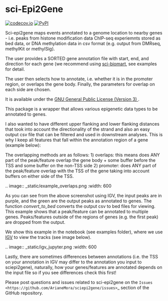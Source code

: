 # sci-Epi2Gene
[![codecov.io](https://codecov.io/github/ArianeMora/sciepi2gene/coverage.svg?branch=master)](https://codecov.io/github/ArianeMora/sciepi2gene?branch=master)
[![PyPI](https://img.shields.io/pypi/v/sciepi2gene)](https://pypi.org/project/sciepi2gene/)



Sci-epi2gene maps events annotated to a genome location to nearby genes - i.e. peaks from histone modification data
ChIP-seq experiemnts stored as bed data, or DNA methylation data in csv format (e.g. output from DMRseq, methylKit or methylSig).

The user provides a SORTED gene annotation file with start, end, and direction for each gene (we recommend using
[sci-biomart](https://github.com/ArianeMora/scibiomart), see examples for detail.  

The user then selects how to annotate, i.e. whether it is in the promoter region, or overlaps the gene body. Finally,
the parameters for overlap on each side are chosen.

It is available under the [GNU General Public License (Version 3) ](https://www.gnu.org/licenses/gpl-3.0.en.html).

This package is a wrapper that allows various epigenetic data types to be annotated to genes.

I also wanted to have different upper flanking and lower flanking distances that took into account the directionality of the strand
and also an easy output csv file that can be filtered and used in downstream analyses. This is why I keep all features
that fall within the annotation region of a gene (example below):

The overlapping methods are as follows:
    1) overlaps: this means does ANY part of the peak/feature overlap the gene body + some buffer before the TSS and some buffer on the non-TSS side
    2) promoter: does ANY part of the peak/feature overlap with the TSS of the gene taking into account buffers on either side of the TSS.

.. image:: _static/example_overlaps.png
   :width: 600

As you can see from the above screenshot using IGV, the input peaks are in purple, and the green are the output
peaks as annotated to genes. The function *convert_to_bed* converts the output csv to bed files for viewing. This example
shows that a peak/feature can be annotated to multiple genes. Peaks/features outside of the regions of genes (e.g.
the first peak) are dropped from the output.

We show this example in the notebook (see examples folder), where we use [IGV](https://github.com/igvteam/igv-jupyter#igvjs-jupyter-extension)
to view the tracks (see image below).

.. image:: _static/igv_jupyter.png
   :width: 600
   
Lastly, there are sometimes differences between annotations (i.e. the TSS on your annotation in IGV may differ to the
annotation you input to sciepi2gene), naturally, how your genes/features are annotated depends on the input file so if you see differences check this first!

Please post questions and issues related to sci-epi2gene on the `Issues <https://github.com/ArianeMora/sciepi2gene/issues>`_  section of the GitHub repository.

